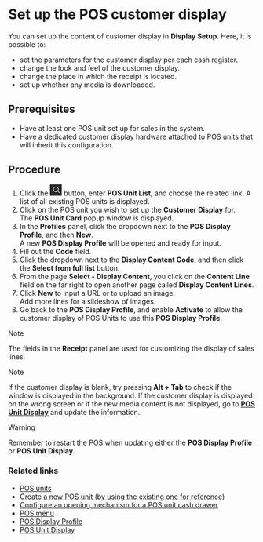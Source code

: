 # Set up the POS customer display

You can set up the content of customer display in **Display Setup**. Here, it is possible to:

- set the parameters for the customer display per each cash register. 
- change the look and feel of the customer display.
- change the place in which the receipt is located.
- set up whether any media is downloaded.

## Prerequisites

 - Have at least one POS unit set up for sales in the system.
 - Have a dedicated customer display hardware attached to POS units that will inherit this configuration.

## Procedure 

1. Click the ![Lightbulb that opens the Tell Me feature](../../../images/Icons/Lightbulb_icon.png "Tell Me what you want to do") button, enter **POS Unit List**, and choose the related link. 
   A list of all existing POS units is displayed. 
2. Click on the POS unit you wish to set up the **Customer Display** for.  
   The **POS Unit Card** popup window is displayed.
3. In the **Profiles** panel, click the dropdown next to the **POS Display Profile**, and then **New**.  
   A new **POS Display Profile** will be opened and ready for input.
4. Fill out the **Code** field.
5. Click the dropdown next to the **Display Content Code**, and then click the **Select from full list** button.
6. From the page **Select - Display Content**, you click on the **Content Line** field on the far right to open another page called **Display Content Lines**.
7. Click **New** to input a URL or to upload an image.    
   Add more lines for a slideshow of images.
8. Go back to the **POS Display Profile**, and enable **Activate** to allow the customer display of POS Units to use this **POS Display Profile**.

> [!NOTE]
> The fields in the **Receipt** panel are used for customizing the display of sales lines.

> [!NOTE]
> If the customer display is blank, try pressing **Alt + Tab** to check if the window is displayed in the background.
> If the customer display is displayed on the wrong screen or if the new media content is not displayed, go to [**POS Unit Display**](../reference/POS_Unit_Display.md) and update the information.

> [!WARNING]
> Remember to restart the POS when updating either the **POS Display Profile** or **POS Unit Display**.

### Related links

- [POS units](../explanation/POSUnit.md)
- [Create a new POS unit (by using the existing one for reference)](./createnew.md)   
- [Configure an opening mechanism for a POS unit cash drawer](./ConfigureCashDrawerOpening.md)
- [POS menu](../explanation/POS_menu.md)
- [POS Display Profile](../../pos_profiles/reference/POS_Display_profile.md)
- [POS Unit Display](../reference/POS_Unit_Display.md)